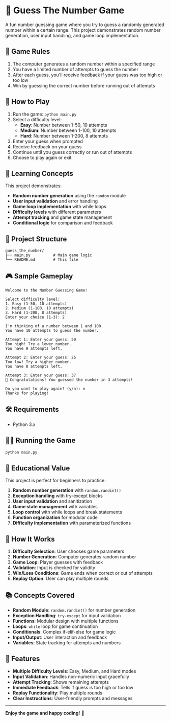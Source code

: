# 🔢 Guess The Number Game

A fun number guessing game where you try to guess a randomly generated number within a certain range. This project demonstrates random number generation, user input handling, and game loop implementation.

## 🎯 Game Rules

1. The computer generates a random number within a specified range
2. You have a limited number of attempts to guess the number
3. After each guess, you'll receive feedback if your guess was too high or too low
4. Win by guessing the correct number before running out of attempts

## 🚀 How to Play

1. Run the game: `python main.py`
2. Select a difficulty level:
   - **Easy**: Number between 1-50, 10 attempts
   - **Medium**: Number between 1-100, 10 attempts
   - **Hard**: Number between 1-200, 8 attempts
3. Enter your guess when prompted
4. Receive feedback on your guess
5. Continue until you guess correctly or run out of attempts
6. Choose to play again or exit

## 🧠 Learning Concepts

This project demonstrates:
- **Random number generation** using the `random` module
- **User input validation** and error handling
- **Game loop implementation** with while loops
- **Difficulty levels** with different parameters
- **Attempt tracking** and game state management
- **Conditional logic** for comparison and feedback

## 📁 Project Structure

```
guess_the_number/
├── main.py          # Main game logic
└── README.md        # This file
```

## 🎮 Sample Gameplay

```
Welcome to the Number Guessing Game!

Select difficulty level:
1. Easy (1-50, 10 attempts)
2. Medium (1-100, 10 attempts)
3. Hard (1-200, 8 attempts)
Enter your choice (1-3): 2

I'm thinking of a number between 1 and 100.
You have 10 attempts to guess the number.

Attempt 1: Enter your guess: 50
Too high! Try a lower number.
You have 9 attempts left.

Attempt 2: Enter your guess: 25
Too low! Try a higher number.
You have 8 attempts left.

Attempt 3: Enter your guess: 37
🎉 Congratulations! You guessed the number in 3 attempts!

Do you want to play again? (y/n): n
Thanks for playing!
```

## 🛠 Requirements

- Python 3.x

## 🏃‍♂️ Running the Game

```bash
python main.py
```

## 🎯 Educational Value

This project is perfect for beginners to practice:
1. **Random number generation** with `random.randint()`
2. **Exception handling** with try-except blocks
3. **User input validation** and sanitization
4. **Game state management** with variables
5. **Loop control** with while loops and break statements
6. **Function organization** for modular code
7. **Difficulty implementation** with parameterized functions

## 🤔 How It Works

1. **Difficulty Selection**: User chooses game parameters
2. **Number Generation**: Computer generates random number
3. **Game Loop**: Player guesses with feedback
4. **Validation**: Input is checked for validity
5. **Win/Loss Conditions**: Game ends when correct or out of attempts
6. **Replay Option**: User can play multiple rounds

## 📚 Concepts Covered

- **Random Module**: `random.randint()` for number generation
- **Exception Handling**: `try-except` for input validation
- **Functions**: Modular design with multiple functions
- **Loops**: `while` loop for game continuation
- **Conditionals**: Complex if-elif-else for game logic
- **Input/Output**: User interaction and feedback
- **Variables**: State tracking for attempts and numbers

## 🔧 Features

- **Multiple Difficulty Levels**: Easy, Medium, and Hard modes
- **Input Validation**: Handles non-numeric input gracefully
- **Attempt Tracking**: Shows remaining attempts
- **Immediate Feedback**: Tells if guess is too high or too low
- **Replay Functionality**: Play multiple rounds
- **Clear Instructions**: User-friendly prompts and messages

---

**Enjoy the game and happy coding!** 🔢